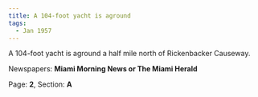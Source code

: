 ```yaml
---  
title: A 104-foot yacht is aground  
tags:  
  - Jan 1957  
---  
```

  
A 104-foot yacht is aground a half mile north of Rickenbacker Causeway.  
  
Newspapers: **Miami Morning News or The Miami Herald**  
  
Page: **2**, Section: **A** 
